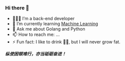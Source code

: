 ### Hi there 👋

- 🧑🏻‍💻  I’m a back-end developer
- 🌱 I’m currently learning [Machine Learning](https://github.com/tensorflow/tensorflow)
- 💬 Ask me about Golang and Python
- 📫 How to reach me: ...
- ⚡ Fun fact: I like to drink 🧊🥤, but I will never grow fat.

***纵使困顿难行，亦当砥砺奋进！***

<!--
**b1uema/b1uema** is a ✨ _special_ ✨ repository because its `README.md` (this file) appears on your GitHub profile.

Here are some ideas to get you started:

- 🔭 I’m currently working on [@DeepGlint](http://www.deepglint.com/)
- 🌱 I’m currently learning [Machine Learning](https://github.com/tensorflow/tensorflow)
- 👯 I’m looking to collaborate on ...
- 🤔 I’m looking for help with ...
- 💬 Ask me about Golang and Python
- 📫 How to reach me: ...
- 😄 Pronouns: ...
- ⚡ Fun fact: I like to drink 🧊🥤, but I will never grow fat.
-->
